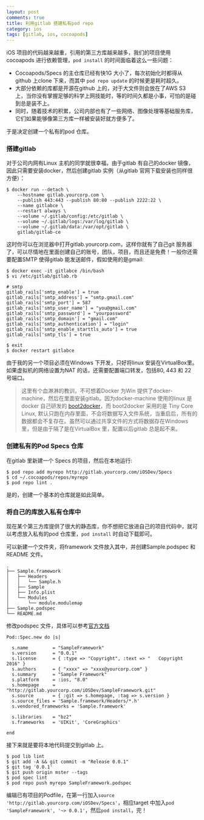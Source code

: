 ```yaml
---
layout: post
comments: true
title: 利用gitlab 搭建私有pod repo
category: ios
tags: [gitlab, ios, cocoapods]
---
```


iOS 项目的代码越来越重，引用的第三方库越来越多，我们的项目使用cocoapods 进行依赖管理，`pod install` 的时间面临着这么一些问题：

- Cocoapods/Specs 的主仓库已经有快1G 大小了，每次初始化时都得从github 上clone 下来，而其中 `pod repo update` 的时候更是耗时超久。
- 大部分依赖的库都是开源在github 上的，对于大文件则会放在了AWS S3 上，当你没有掌握足够的科学上网技能时，等的时间久都是小事，可怕的是碰到总是装不上。
- 同时，随着技术的积累，公司内部也有了一些网络、图像处理等基础服务库，它们如果能够像第三方库一样被安装好就方便多了。

于是决定创建一个私有的pod 仓库。

### 搭建gitlab

对于公司内网有Linux 主机的同学就很幸福，由于gitlab 有自己的docker 镜像，因此只需要安装docker，然后创建gitlab 实例（从gitlab 官网下载安装也同样很方便）：

```
$ docker run --detach \
    --hostname gitlab.yourcorp.com \
    --publish 443:443 --publish 80:80 --publish 2222:22 \
    --name gitlabce \
    --restart always \
    --volume ~/.gitlab/config:/etc/gitlab \
    --volume ~/.gitlab/logs:/var/log/gitlab \
    --volume ~/.gitlab/data:/var/opt/gitlab \
    gitlab/gitlab-ce
```

<!-- more -->

这时你可以在浏览器中打开gitlab.yourcorp.com，这样你就有了自己git 服务器了，可以尽情地在里面创建自己的账号，团队，项目，而且还是免费！一般你还需要配置SMTP 使得gitlab 能发送邮件，假如使用的是gmail:

```
$ docker exec -it gitlabce /bin/bash
$ vi /etc/gitlab/gitlab.rb

# smtp
gitlab_rails['smtp_enable'] = true
gitlab_rails['smtp_address'] = "smtp.gmail.com"
gitlab_rails['smtp_port'] = 587
gitlab_rails['smtp_user_name'] = "you@gmail.com"
gitlab_rails['smtp_password'] = "yourpassword"
gitlab_rails['smtp_domain'] = "gmail.com"
gitlab_rails['smtp_authentication'] = "login"
gitlab_rails['smtp_enable_starttls_auto'] = true
gitlab_rails['smtp_tls'] = true

$ exit
$ docker restart gitlabce
```

由于我的另一个项目必须在Windows 下开发，只好将linux 安装在VirtualBox里。如果虚拟机的网络设置为NAT 的话，还需要配置端口转发，包括80, 443 和 22 号端口。

> 这里有个血淋淋的教训，不可想着Docker 为Win 提供了docker-machine，然后在里面安装gitlab。因为docker-machine 使用的linux 是docker 自己研发的 [boot2docker](https://github.com/boot2docker/boot2docker)，而
boot2docker 采用的是 Tiny Core Linux, 默认只跑在内存里面，不会将数据写入文件系统，当重启后，所有的数据都会不复存在。虽然可以通过共享文件的方式将数据存在Windows 里，但是由于隔了是在VirtualBox 里，配置以后gitlab 总是起不来。

### 创建私有的Pod Specs 仓库
在gitlab 里新建一个 Specs 的项目，然后在本地运行:

```
$ pod repo add myrepo http://gitlab.yourcorp.com/iOSDev/Specs
$ cd ~/.cocoapods/repos/myrepo
$ pod repo lint .
```

是的，创建一个基本的仓库就是如此简单。

### 将自己的库放入私有仓库中

现在某个第三方库提供了很大的静态库，你不想把它放进自己的项目代码中，就可以考虑放入私有的pod 仓库里，`pod install` 时自动下载即可。

可以新建一个文件夹，将framework 文件放入其中，并创建Sample.podspec 和README 文件。

```
.
├── Sample.framework
│   ├── Headers
│   │   └── Sample.h
│   ├── Sample
│   ├── Info.plist
│   └── Modules
│       └── module.modulemap
├── Sample.podspec
└── README.md
```

修改podspec 文件，具体可以参考[官方文档](https://guides.cocoapods.org/making/specs-and-specs-repo.html)

```
Pod::Spec.new do |s|

  s.name         = "SampleFramework"
  s.version      = "0.0.1"
  s.license      = { :type => "Copyright", :text => "   Copyright 2016" }
  s.authors      = { "xxxx" => "xxxx@yourcorp.com" }
  s.summary      = "Sample Framework"
  s.platform     = :ios, "8.0"
  s.homepage     = "http://gitlab.yourcorp.com/iOSDev/SampleFramework.git"
  s.source       = { :git => s.homepage, :tag => s.version }
  s.source_files = 'Sample.framework/Headers/*.h'
  s.vendored_frameworks = 'Sample.framework'

  s.libraries    = "bz2"
  s.frameworks   = 'UIKit', 'CoreGraphics'

end
```

接下来就是要将本地代码提交到gitlab 上。

```
$ pod lib lint
$ git add -A && git commit -m "Release 0.0.1"
$ git tag '0.0.1'
$ git push origin mster --tags
$ pod spec lint
$ pod repo push myrepo SampleFramework.podspec
```

编辑已有项目的Podfile，在第一行加入`source 'http://gitlab.yourcorp.com/iOSDev/Specs'`，相应target 中加入`pod 'SampleFramework', '~> 0.0.1'`，然后`pod install`，完！

